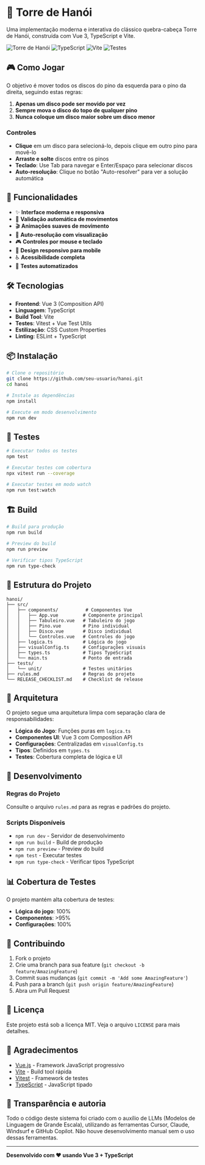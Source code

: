 # 🗼 Torre de Hanói

Uma implementação moderna e interativa do clássico quebra-cabeça Torre de Hanói, construída com Vue 3, TypeScript e Vite.

![Torre de Hanói](https://img.shields.io/badge/Vue-3.4+-green)
![TypeScript](https://img.shields.io/badge/TypeScript-5.0+-blue)
![Vite](https://img.shields.io/badge/Vite-5.0+-purple)
![Testes](https://img.shields.io/badge/Testes-Vitest-orange)

## 🎮 Como Jogar

O objetivo é mover todos os discos do pino da esquerda para o pino da direita, seguindo estas regras:

1. **Apenas um disco pode ser movido por vez**
2. **Sempre mova o disco do topo de qualquer pino**
3. **Nunca coloque um disco maior sobre um disco menor**

### Controles

- **Clique** em um disco para selecioná-lo, depois clique em outro pino para movê-lo
- **Arraste e solte** discos entre os pinos
- **Teclado**: Use Tab para navegar e Enter/Espaço para selecionar discos
- **Auto-resolução**: Clique no botão "Auto-resolver" para ver a solução automática

## 🚀 Funcionalidades

- ✨ **Interface moderna e responsiva**
- 🎯 **Validação automática de movimentos**
- 🎬 **Animações suaves de movimento**
- 🤖 **Auto-resolução com visualização**
- 🎮 **Controles por mouse e teclado**
- 📱 **Design responsivo para mobile**
- ♿ **Acessibilidade completa**
- 🧪 **Testes automatizados**

## 🛠️ Tecnologias

- **Frontend**: Vue 3 (Composition API)
- **Linguagem**: TypeScript
- **Build Tool**: Vite
- **Testes**: Vitest + Vue Test Utils
- **Estilização**: CSS Custom Properties
- **Linting**: ESLint + TypeScript

## 📦 Instalação

```bash
# Clone o repositório
git clone https://github.com/seu-usuario/hanoi.git
cd hanoi

# Instale as dependências
npm install

# Execute em modo desenvolvimento
npm run dev
```

## 🧪 Testes

```bash
# Executar todos os testes
npm test

# Executar testes com cobertura
npx vitest run --coverage

# Executar testes em modo watch
npm run test:watch
```

## 🏗️ Build

```bash
# Build para produção
npm run build

# Preview do build
npm run preview

# Verificar tipos TypeScript
npm run type-check
```

## 📁 Estrutura do Projeto

```
hanoi/
├── src/
│   ├── components/          # Componentes Vue
│   │   ├── App.vue         # Componente principal
│   │   ├── Tabuleiro.vue   # Tabuleiro do jogo
│   │   ├── Pino.vue        # Pino individual
│   │   ├── Disco.vue       # Disco individual
│   │   └── Controles.vue   # Controles do jogo
│   ├── logica.ts           # Lógica do jogo
│   ├── visualConfig.ts     # Configurações visuais
│   ├── types.ts            # Tipos TypeScript
│   └── main.ts             # Ponto de entrada
├── tests/
│   └── unit/               # Testes unitários
├── rules.md                # Regras do projeto
└── RELEASE_CHECKLIST.md    # Checklist de release
```

## 🎨 Arquitetura

O projeto segue uma arquitetura limpa com separação clara de responsabilidades:

- **Lógica do Jogo**: Funções puras em `logica.ts`
- **Componentes UI**: Vue 3 com Composition API
- **Configurações**: Centralizadas em `visualConfig.ts`
- **Tipos**: Definidos em `types.ts`
- **Testes**: Cobertura completa de lógica e UI

## 🔧 Desenvolvimento

### Regras do Projeto

Consulte o arquivo `rules.md` para as regras e padrões do projeto.

### Scripts Disponíveis

- `npm run dev` - Servidor de desenvolvimento
- `npm run build` - Build de produção
- `npm run preview` - Preview do build
- `npm test` - Executar testes
- `npm run type-check` - Verificar tipos TypeScript

## 📊 Cobertura de Testes

O projeto mantém alta cobertura de testes:

- **Lógica do jogo**: 100%
- **Componentes**: >95%
- **Configurações**: 100%

## 🤝 Contribuindo

1. Fork o projeto
2. Crie uma branch para sua feature (`git checkout -b feature/AmazingFeature`)
3. Commit suas mudanças (`git commit -m 'Add some AmazingFeature'`)
4. Push para a branch (`git push origin feature/AmazingFeature`)
5. Abra um Pull Request

## 📄 Licença

Este projeto está sob a licença MIT. Veja o arquivo `LICENSE` para mais detalhes.

## 🙏 Agradecimentos

- [Vue.js](https://vuejs.org/) - Framework JavaScript progressivo
- [Vite](https://vitejs.dev/) - Build tool rápida
- [Vitest](https://vitest.dev/) - Framework de testes
- [TypeScript](https://www.typescriptlang.org/) - JavaScript tipado

## 🤖 Transparência e autoria

Todo o código deste sistema foi criado com o auxílio de LLMs (Modelos de Linguagem de Grande Escala), utilizando as ferramentas Cursor, Claude, Windsurf e GitHub Copilot. Não houve desenvolvimento manual sem o uso dessas ferramentas.

---

**Desenvolvido com ❤️ usando Vue 3 + TypeScript** 